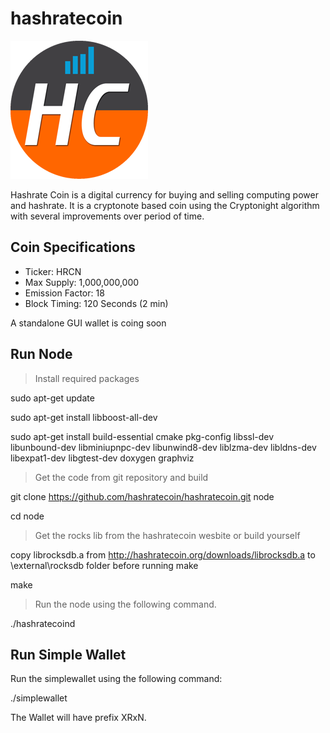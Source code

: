 

# hashratecoin

![HashrateCoin Logo](/hashratecoin_logo_220x221.png)

Hashrate Coin is a digital currency for buying and selling computing power and hashrate. It is a cryptonote based coin using the Cryptonight algorithm with several improvements over period of time.

## Coin Specifications
* Ticker: HRCN
* Max Supply: 1,000,000,000
* Emission Factor: 18
* Block Timing: 120 Seconds (2 min)

A standalone GUI wallet is coing soon

## Run Node
> Install required packages

sudo apt-get update

sudo apt-get install libboost-all-dev

sudo apt-get install build-essential cmake pkg-config libssl-dev libunbound-dev libminiupnpc-dev libunwind8-dev liblzma-dev libldns-dev libexpat1-dev libgtest-dev doxygen graphviz

> Get the code from git repository and build

git clone https://github.com/hashratecoin/hashratecoin.git node

cd node

> Get the rocks lib from the hashratecoin wesbite or build yourself

copy librocksdb.a from http://hashratecoin.org/downloads/librocksdb.a to \external\rocksdb folder before running make

make

> Run the node using the following command.

./hashratecoind

## Run Simple Wallet
Run the simplewallet using the following command: 

./simplewallet 

The Wallet will have prefix XRxN.
